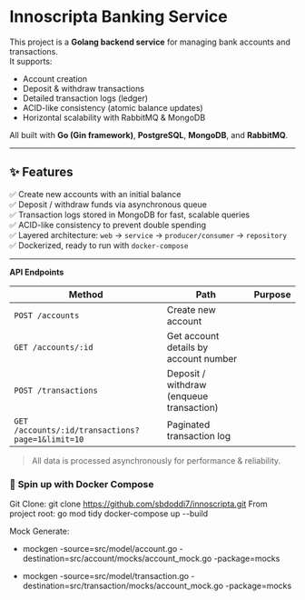 #  Innoscripta Banking Service

This project is a **Golang backend service** for managing bank accounts and transactions.  
It supports:
- Account creation
- Deposit & withdraw transactions
- Detailed transaction logs (ledger)
- ACID-like consistency (atomic balance updates)
- Horizontal scalability with RabbitMQ & MongoDB

All built with **Go (Gin framework)**, **PostgreSQL**, **MongoDB**, and **RabbitMQ**.

---

## ✨ **Features**

✅ Create new accounts with an initial balance  
✅ Deposit / withdraw funds via asynchronous queue  
✅ Transaction logs stored in MongoDB for fast, scalable queries  
✅ ACID-like consistency to prevent double spending  
✅ Layered architecture: `web` → `service` → `producer/consumer` → `repository`  
✅ Dockerized, ready to run with `docker-compose`  

---

**API Endpoints**

| Method | Path | Purpose |
|--|--|--|
| `POST /accounts` | Create new account |
| `GET /accounts/:id` | Get account details by account number |
| `POST /transactions` | Deposit / withdraw (enqueue transaction) |
| `GET /accounts/:id/transactions?page=1&limit=10` | Paginated transaction log |

> All data is processed asynchronously for performance & reliability.


### 🐳 **Spin up with Docker Compose**

Git Clone: git clone https://github.com/sbdoddi7/innoscripta.git
From project root:
go mod tidy
docker-compose up --build


Mock Generate: 
- mockgen -source=src/model/account.go  -destination=src/account/mocks/account_mock.go -package=mocks

- mockgen -source=src/model/transaction.go  -destination=src/transaction/mocks/account_mock.go -package=mocks